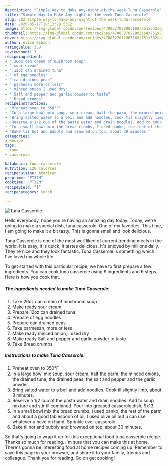 ```yaml
---
description: "Simple Way to Make Any-night-of-the-week Tuna Casserole"
title: "Simple Way to Make Any-night-of-the-week Tuna Casserole"
slug: 282-simple-way-to-make-any-night-of-the-week-tuna-casserole
date: 2020-05-17T20:13:29.531Z
image: https://img-global.cpcdn.com/recipes/4700527072903168/751x532cq70/tuna-casserole-recipe-main-photo.jpg
thumbnail: https://img-global.cpcdn.com/recipes/4700527072903168/751x532cq70/tuna-casserole-recipe-main-photo.jpg
cover: https://img-global.cpcdn.com/recipes/4700527072903168/751x532cq70/tuna-casserole-recipe-main-photo.jpg
author: Alice Gibson
ratingvalue: 3.8
reviewcount: 3
recipeingredient:
- " 26oz can cream of mushroom soup"
- " sour cream"
- " 12oz can drained tuna"
- " of egg noodles"
- " can drained peas"
- " parmesan more or less"
- " minced onion I used dry"
- " Salt and pepper and garlic powder to taste"
- " Bread crumbs"
recipeinstructions:
- "Preheat oven to 350°F"
- "In a large bowl mix soup, sour cream, half the parm, the minced onions, the drained tuna, the drained peas, the salt and pepper and the garlic powder."
- "Bring salted water to a boil and add noodles. Cook til slightly limp, about 3 minutes."
- "Reserve a 1/2 cup of the pasta water and drain noodles. Add to soup mixture and stir til combined. Pour into greased casserole dish, 9x13."
- "In a small bowl mix the bread crumbs, I used panko, the rest of the parm and about a good tablespoon of oil, I used olive oil but u can use whatever u have on hand. Sprinkle over casserole."
- "Bake til hot and bubbly and browned on top, about 30 minutes."
categories:
- Recipe
tags:
- tuna
- casserole

katakunci: tuna casserole 
nutrition: 126 calories
recipecuisine: American
preptime: "PT37M"
cooktime: "PT32M"
recipeyield: "1"
recipecategory: Lunch

---
```



![Tuna Casserole](https://img-global.cpcdn.com/recipes/4700527072903168/751x532cq70/tuna-casserole-recipe-main-photo.jpg)

Hello everybody, hope you're having an amazing day today. Today, we're going to make a special dish, tuna casserole. One of my favorites. This time, I am going to make it a bit tasty. This is gonna smell and look delicious.

Tuna Casserole is one of the most well liked of current trending meals in the world. It is easy, it is quick, it tastes delicious. It's enjoyed by millions daily. They're nice and they look fantastic. Tuna Casserole is something which I've loved my whole life.




To get started with this particular recipe, we have to first prepare a few ingredients. You can cook tuna casserole using 9 ingredients and 6 steps. Here is how you cook that.

<!--inarticleads1-->

##### The ingredients needed to make Tuna Casserole:

1. Take  26oz can cream of mushroom soup
1. Make ready  sour cream
1. Prepare  12oz can drained tuna
1. Prepare  of egg noodles
1. Prepare  can drained peas
1. Take  parmesan, more or less
1. Make ready  minced onion, I used dry
1. Make ready  Salt and pepper and garlic powder to taste
1. Take  Bread crumbs




<!--inarticleads2-->

##### Instructions to make Tuna Casserole:

1. Preheat oven to 350°F
1. In a large bowl mix soup, sour cream, half the parm, the minced onions, the drained tuna, the drained peas, the salt and pepper and the garlic powder.
1. Bring salted water to a boil and add noodles. Cook til slightly limp, about 3 minutes.
1. Reserve a 1/2 cup of the pasta water and drain noodles. Add to soup mixture and stir til combined. Pour into greased casserole dish, 9x13.
1. In a small bowl mix the bread crumbs, I used panko, the rest of the parm and about a good tablespoon of oil, I used olive oil but u can use whatever u have on hand. Sprinkle over casserole.
1. Bake til hot and bubbly and browned on top, about 30 minutes.




So that's going to wrap it up for this exceptional food tuna casserole recipe. Thanks so much for reading. I'm sure that you can make this at home. There's gonna be interesting food at home recipes coming up. Remember to save this page in your browser, and share it to your family, friends and colleague. Thank you for reading. Go on get cooking!

